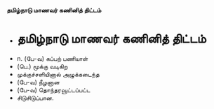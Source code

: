 **தமிழ்நாடு மாணவர் கணினித் திட்டம்**
- # தமிழ்நாடு மாணவர் கணினித் திட்டம்
- n. (பே-வ)  கப்பற் பணியாள்
- (பெ.) மூக்கு வடிகிற
- முக்குச்சளியினால் அழுக்கடைந்த
- (பே-வ) நீழனான
- (பே-வ) தொந்தரவூட்டப்பட்ட
- சிடுசிடுப்பான.

